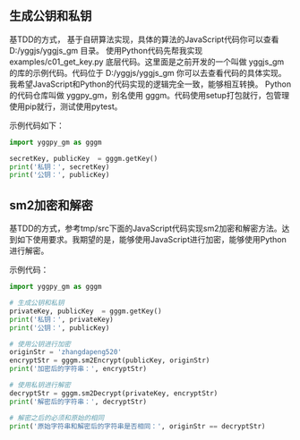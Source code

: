 ## 生成公钥和私钥
基TDD的方式， 基于自研算法实现，具体的算法的JavaScript代码你可以查看 D:/yggjs/yggjs_gm 目录。 使用Python代码先帮我实现 examples/c01_get_key.py 底层代码。这里面是之前开发的一个叫做 yggjs_gm 的库的示例代码。代码位于 D:/yggjs/yggjs_gm 你可以去查看代码的具体实现。
我希望JavaScript和Python的代码实现的逻辑完全一致，能够相互转换。
Python的代码仓库叫做 yggpy_gm，别名使用 gggm。代码使用setup打包就行，包管理使用pip就行，测试使用pytest。

示例代码如下：
```python
import yggpy_gm as gggm

secretKey, publicKey  = gggm.getKey()
print('私钥：', secretKey)
print('公钥：', publicKey)
```

## sm2加密和解密
基TDD的方式，参考tmp/src下面的JavaScript代码实现sm2加密和解密方法。达到如下使用要求。我期望的是，能够使用JavaScript进行加密，能够使用Python进行解密。

示例代码：
```python
import yggpy_gm as gggm

# 生成公钥和私钥
privateKey, publicKey  = gggm.getKey()
print('私钥：', privateKey)
print('公钥：', publicKey)

# 使用公钥进行加密
originStr = 'zhangdapeng520'
encryptStr = gggm.sm2Encrypt(publicKey, originStr)
print('加密后的字符串：', encryptStr)

# 使用私钥进行解密
decryptStr = gggm.sm2Decrypt(privateKey, encryptStr)
print('解密后的字符串：', decryptStr)

# 解密之后的必须和原始的相同
print('原始字符串和解密后的字符串是否相同：', originStr == decryptStr)
```

